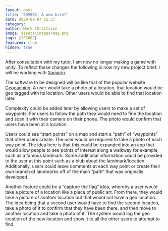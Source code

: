 ```yaml
---
layout: post
title: "SDV602: A new brief"
date: 2020-08-07 15:37
category:
author: Mark Christison
image: assets\images\map.png
tags: [SEC602]
featured: true
hidden: true
---
```


After consultation with my tutor, I am now no longer making a game with unity. To reflect these changes the following is now my new project brief. I will be working with [Xamarin](https://dotnet.microsoft.com/apps/xamarin).

The software to be designed will be like that of the popular website [Geocaching](https://www.geocaching.com). A user would take a photo of a location, that location would be geo tagged with its location. Other users would be able to find that location later.

Complexity could be added later by allowing users to make a set of waypoints. For users to follow the path they would need to fine the location and scan it with their camera on their phone. The photo would confirm that users have been at a location.

Users could see “start points” on a map and start a “path” of “waypoints” that other users create. The user would be required to take a photo of each way point. The idea here is that this could be expanded into an app that would allow people to see points of interest along a walkway for example, such as a famous landmark. Some additional information could be provided to the user at this point such as a blub about the landmark/location. Additionally, users could leave comments at each way point or create their own branch of landmarks off of the main “path” that was originally developed.

Another feature could be a “capture the flag” idea, whereby a user would take a picture of a location like a piece of public art. From there, they would take a picture of another location but that would not have a geo location. The idea being that a second user would have to find the second location, take a photo of it to confirm that they have been there, and then move to another location and take a photo of it. The system would log the geo location of the new location and show it to all the other users to attempt to find.
